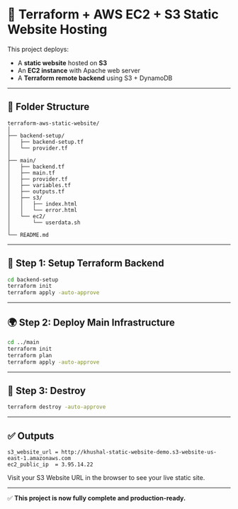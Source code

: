 # 🚀 Terraform + AWS EC2 + S3 Static Website Hosting

This project deploys:
- A **static website** hosted on **S3**
- An **EC2 instance** with Apache web server
- A **Terraform remote backend** using S3 + DynamoDB

---

## 📂 Folder Structure

```
terraform-aws-static-website/
│
├── backend-setup/
│   ├── backend-setup.tf
│   └── provider.tf
│
├── main/
│   ├── backend.tf
│   ├── main.tf
│   ├── provider.tf
│   ├── variables.tf
│   ├── outputs.tf
│   ├── s3/
│   │   ├── index.html
│   │   └── error.html
│   └── ec2/
│       └── userdata.sh
│
└── README.md
```

---

## 🧱 Step 1: Setup Terraform Backend

```bash
cd backend-setup
terraform init
terraform apply -auto-approve
```

---

## 🌍 Step 2: Deploy Main Infrastructure

```bash
cd ../main
terraform init
terraform plan
terraform apply -auto-approve
```

---

## 🧹 Step 3: Destroy

```bash
terraform destroy -auto-approve
```

---

## ✅ Outputs

```
s3_website_url = http://khushal-static-website-demo.s3-website-us-east-1.amazonaws.com
ec2_public_ip  = 3.95.14.22
```

Visit your S3 Website URL in the browser to see your live static site.

---

✅ **This project is now fully complete and production-ready.**
